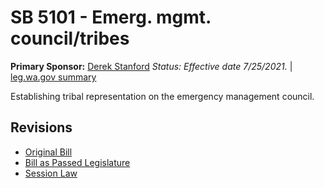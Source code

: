 # SB 5101 - Emerg. mgmt. council/tribes
**Primary Sponsor:** [Derek Stanford](/person/leg/derek.stanford.md)
*Status: Effective date 7/25/2021.* | [leg.wa.gov summary](https://app.leg.wa.gov/billsummary?BillNumber=5101&Year=2021)

Establishing tribal representation on the emergency management council.

## Revisions
* [Original Bill](1/)
* [Bill as Passed Legislature](1/)
* [Session Law](1/)